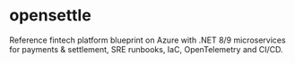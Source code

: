 # opensettle
Reference fintech platform blueprint on Azure with .NET 8/9 microservices for payments &amp; settlement, SRE runbooks, IaC, OpenTelemetry and CI/CD.
